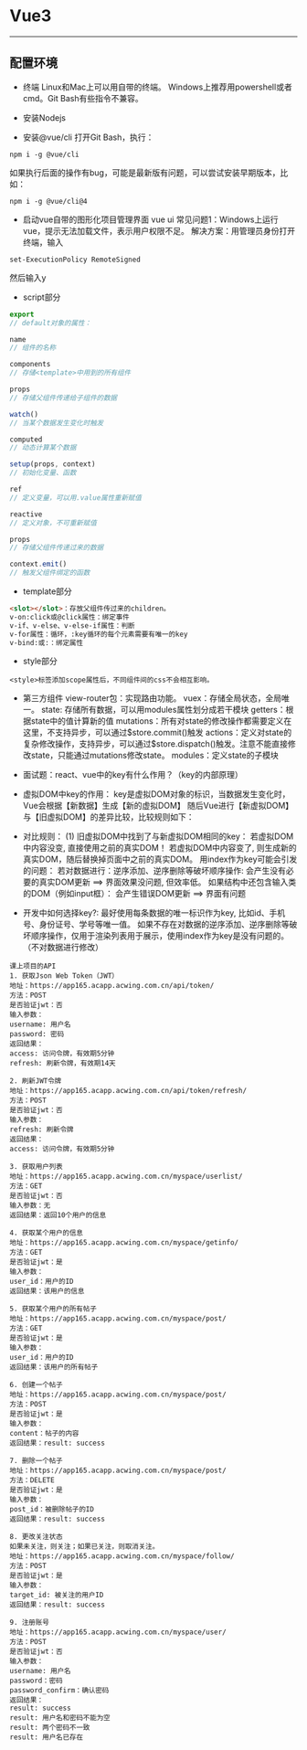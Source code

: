 # Vue3
---
## 配置环境
+ 终端
Linux和Mac上可以用自带的终端。
Windows上推荐用powershell或者cmd。Git Bash有些指令不兼容。

+ 安装Nodejs

+ 安装@vue/cli
打开Git Bash，执行：
```
npm i -g @vue/cli
```
如果执行后面的操作有bug，可能是最新版有问题，可以尝试安装早期版本，比如：
```
npm i -g @vue/cli@4
```

+ 启动vue自带的图形化项目管理界面
vue ui
常见问题1：Windows上运行vue，提示无法加载文件，表示用户权限不足。
解决方案：用管理员身份打开终端，输入
```
set-ExecutionPolicy RemoteSigned
```
然后输入y

+ script部分
```js
export 
// default对象的属性：

name
// 组件的名称

components
// 存储<template>中用到的所有组件

props
// 存储父组件传递给子组件的数据

watch()
// 当某个数据发生变化时触发

computed
// 动态计算某个数据

setup(props, context)
// 初始化变量、函数

ref
// 定义变量，可以用.value属性重新赋值

reactive
// 定义对象，不可重新赋值

props
// 存储父组件传递过来的数据

context.emit()
// 触发父组件绑定的函数
```

+ template部分
```html
<slot></slot>：存放父组件传过来的children。
v-on:click或@click属性：绑定事件
v-if、v-else、v-else-if属性：判断
v-for属性：循环，:key循环的每个元素需要有唯一的key
v-bind:或:：绑定属性
```

+ style部分

```
<style>标签添加scope属性后，不同组件间的css不会相互影响。
```

+ 第三方组件
view-router包：实现路由功能。
vuex：存储全局状态，全局唯一。
state: 存储所有数据，可以用modules属性划分成若干模块
getters：根据state中的值计算新的值
mutations：所有对state的修改操作都需要定义在这里，不支持异步，可以通过\$store.commit()触发
actions：定义对state的复杂修改操作，支持异步，可以通过$store.dispatch()触发。注意不能直接修改state，只能通过mutations修改state。
modules：定义state的子模块


+ 面试题：react、vue中的key有什么作用？（key的内部原理）
+ 虚拟DOM中key的作用：
key是虚拟DOM对象的标识，当数据发生变化时，Vue会根据【新数据】生成【新的虚拟DOM】
随后Vue进行【新虚拟DOM】与【旧虚拟DOM】的差异比较，比较规则如下：
+ 对比规则：
(1) 旧虚拟DOM中找到了与新虚拟DOM相同的key：
若虚拟DOM中内容没变, 直接使用之前的真实DOM！
若虚拟DOM中内容变了, 则生成新的真实DOM，随后替换掉页面中之前的真实DOM。
用index作为key可能会引发的问题：
若对数据进行：逆序添加、逆序删除等破坏顺序操作:
会产生没有必要的真实DOM更新 ==> 界面效果没问题, 但效率低。
如果结构中还包含输入类的DOM（例如input框）：
会产生错误DOM更新 ==> 界面有问题
+ 开发中如何选择key?:
最好使用每条数据的唯一标识作为key, 比如id、手机号、身份证号、学号等唯一值。
如果不存在对数据的逆序添加、逆序删除等破坏顺序操作，仅用于渲染列表用于展示，使用index作为key是没有问题的。（不对数据进行修改）

```
课上项目的API
1. 获取Json Web Token（JWT）
地址：https://app165.acapp.acwing.com.cn/api/token/
方法：POST
是否验证jwt：否
输入参数：
username: 用户名
password: 密码
返回结果：
access: 访问令牌，有效期5分钟
refresh: 刷新令牌，有效期14天

2. 刷新JWT令牌
地址：https://app165.acapp.acwing.com.cn/api/token/refresh/
方法：POST
是否验证jwt：否
输入参数：
refresh: 刷新令牌
返回结果：
access: 访问令牌，有效期5分钟

3. 获取用户列表
地址：https://app165.acapp.acwing.com.cn/myspace/userlist/
方法：GET
是否验证jwt：否
输入参数：无
返回结果：返回10个用户的信息

4. 获取某个用户的信息
地址：https://app165.acapp.acwing.com.cn/myspace/getinfo/
方法：GET
是否验证jwt：是
输入参数：
user_id：用户的ID
返回结果：该用户的信息

5. 获取某个用户的所有帖子
地址：https://app165.acapp.acwing.com.cn/myspace/post/
方法：GET
是否验证jwt：是
输入参数：
user_id：用户的ID
返回结果：该用户的所有帖子

6. 创建一个帖子
地址：https://app165.acapp.acwing.com.cn/myspace/post/
方法：POST
是否验证jwt：是
输入参数：
content：帖子的内容
返回结果：result: success

7. 删除一个帖子
地址：https://app165.acapp.acwing.com.cn/myspace/post/
方法：DELETE
是否验证jwt：是
输入参数：
post_id：被删除帖子的ID
返回结果：result: success

8. 更改关注状态
如果未关注，则关注；如果已关注，则取消关注。
地址：https://app165.acapp.acwing.com.cn/myspace/follow/
方法：POST
是否验证jwt：是
输入参数：
target_id: 被关注的用户ID
返回结果：result: success

9. 注册账号
地址：https://app165.acapp.acwing.com.cn/myspace/user/
方法：POST
是否验证jwt：否
输入参数：
username: 用户名
password：密码
password_confirm：确认密码
返回结果：
result: success
result: 用户名和密码不能为空
result: 两个密码不一致
result: 用户名已存在
```